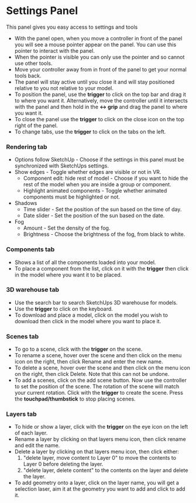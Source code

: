 # Settings Panel
This panel gives you easy access to settings and tools 

* With the panel open, when you move a controller in front of the panel you will see a mouse pointer appear on the panel. You can use this pointer to interact with the panel.  
* When the pointer is visible you can only use the pointer and so cannot use other tools.
* Move your controller away from in front of the panel to get your normal tools back.
* The panel will stay active until you close it and will stay positioned relative to you not relative to your model.
* To position the panel, use the **trigger** to click on the top bar and drag it to where you want it. Alternatively, move the controller until it intersects with the panel and then hold in the **↔ grip** and drag the panel to where you want it.
* To close the panel use the **trigger** to click on the close icon on the top right of the panel.
* To change tabs, use the **trigger** to click on the tabs on the left.

### Rendering tab
* Options follow SketchUp - Choose if the settings in this panel must be synchronized with SketchUps settings.
* Show edges - Toggle whether edges are visible or not in VR.
  * Component edit: hide rest of model - Choose if you want to hide the rest of the model when you are inside a group or component.
  * Highlight animated components - Toggle whether animated components must be highlighted or not.
* Shadows
  * Time slider - Set the position of the sun based on the time of day.
  * Date slider - Set the position of the sun based on the date.
* Fog
  * Amount - Set the density of the fog.
  * Brightness - Choose the brightness of the fog, from black to white.

### Components tab
* Shows a list of all the components loaded into your model.
* To place a component from the list, click on it with the **trigger** then click in the model where you want it to be placed.

### 3D warehouse tab
* Use the search bar to search SketchUps 3D warehouse for models.
* Use the **trigger** to click on the keyboard.
* To download and place a model, click on the model you wish to download then click in the model where you want to place it.

### Scenes tab
* To go to a scene, click with the **trigger** on the scene.
* To rename a scene, hover over the scene and then click on the menu icon on the right, then click Rename and enter the new name.
* To delete a scene, hover over the scene and then click on the menu icon on the right, then click Delete. Note that this can not be undone.
* To add a scenes, click on the add scene button. Now use the controller to set the position of the scene. The rotation of the scene will match your current rotation. Click with the **trigger** to create the scene. Press the **touchpad/thumbstick** to stop placing scenes.


### Layers tab
* To hide or show a layer, click with the **trigger** on the eye icon on the left of each layer.
* Rename a layer by clicking on that layers menu icon, then click rename and edit the name.
* Delete a layer by clicking on that layers menu icon, then click either:
  1. "delete layer, move content to Layer 0" to move the contents to Layer 0 before deleting the layer.
  2. "delete layer, delete content" to the contents on the layer and delete the layer.
* To add geometry onto a layer, click on the layer name, you will get a selection laser, aim it at the geometry you want to add and click to add it.
